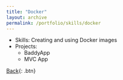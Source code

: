 ```yaml
---
title: "Docker"
layout: archive
permalink: /portfolio/skills/docker
---
```


* Skills: Creating and using Docker images
* Projects:
  * BaddyApp
  * MVC App

[Back](../skills){: .btn}